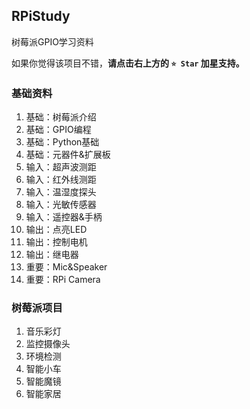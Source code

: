 ## RPiStudy

树莓派GPIO学习资料

如果你觉得该项目不错，**请点击右上方的 `⭐️ Star` 加星支持。**

### 基础资料
1. 基础：树莓派介绍
1. 基础：GPIO编程
1. 基础：Python基础
1. 基础：元器件&扩展板
1. 输入：超声波测距
1. 输入：红外线测距
1. 输入：温湿度探头
1. 输入：光敏传感器
1. 输入：遥控器&手柄
1. 输出：点亮LED
1. 输出：控制电机
1. 输出：继电器
1. 重要：Mic&Speaker
1. 重要：RPi Camera

### 树莓派项目
1. 音乐彩灯
1. 监控摄像头
1. 环境检测
1. 智能小车
1. 智能魔镜
1. 智能家居


